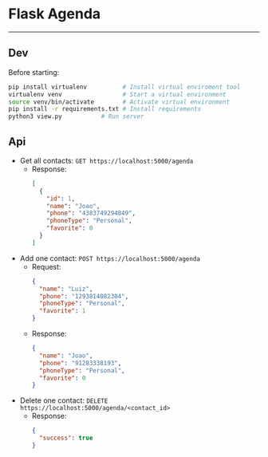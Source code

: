 # Flask Agenda
___
## Dev
Before starting: 
```bash
pip install virtualenv          # Install virtual enviroment tool
virtualenv venv                 # Start a virtual environment
source venv/bin/activate        # Activate virtual environment
pip install -r requirements.txt # Install requirements
python3 view.py           # Run server
```
## Api
* Get all contacts: `GET https://localhost:5000/agenda`
  * Response:
    ```json
    [
      {
        "id": 1,
        "name": "Joao",
        "phone": "4383749294849",
        "phoneType": "Personal",
        "favorite": 0
      }
    ]
    ```
* Add one contact:  `POST https://localhost:5000/agenda`
  * Request:
    ```json
    {
      "name": "Luiz",
      "phone": "1293814082304",
      "phoneType": "Personal",
      "favorite": 1
    }
    ```
  * Response:
    ```json
    {
      "name": "Joao",
      "phone": "91283338193",
      "phoneType": "Personal",
      "favorite": 0
    }
    ```
* Delete one contact:  `DELETE https://localhost:5000/agenda/<contact_id>`
  * Response:
    ```json
    {
      "success": true
    }
    ```